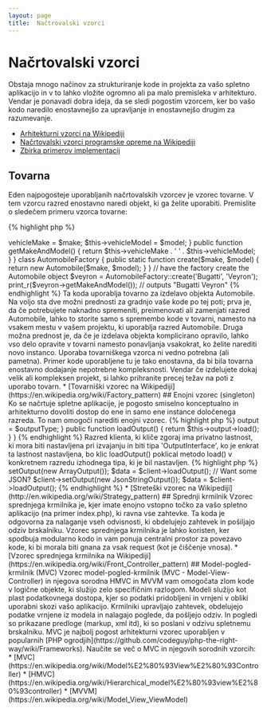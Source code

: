 ```yaml
---
layout: page
title:  Načtrovalski vzorci
---
```


# Načrtovalski vzorci

Obstaja mnogo načinov za strukturiranje kode in projekta za vašo spletno aplikacijo in v to lahko vložite ogromno ali pa
malo premisleka v arhitekturo. Vendar je ponavadi dobra ideja, da se sledi pogostim vzorcem, ker bo vašo
kodo naredilo enostavnejšo za upravljanje in enostavnejšo drugim za razumevanje.

* [Arhitekturni vzorci na Wikipediji](https://en.wikipedia.org/wiki/Architectural_pattern)
* [Načrtovalski vzorci programske opreme na Wikipediji](https://en.wikipedia.org/wiki/Software_design_pattern)
* [Zbirka primerov implementacij](https://github.com/domnikl/DesignPatternsPHP)

## Tovarna

Eden najpogosteje uporabljanih načrtovalskih vzorcev je vzorec tovarne. V tem vzorcu razred enostavno naredi objekt,
ki ga želite uporabiti. Premislite o sledečem primeru vzorca tovarne:

{% highlight php %}
<?php
class Automobile
{
    private $vehicleMake;
    private $vehicleModel;

    public function __construct($make, $model)
    {
        $this->vehicleMake = $make;
        $this->vehicleModel = $model;
    }

    public function getMakeAndModel()
    {
        return $this->vehicleMake . ' ' . $this->vehicleModel;
    }
}

class AutomobileFactory
{
    public static function create($make, $model)
    {
        return new Automobile($make, $model);
    }
}

// have the factory create the Automobile object
$veyron = AutomobileFactory::create('Bugatti', 'Veyron');

print_r($veyron->getMakeAndModel()); // outputs "Bugatti Veyron"
{% endhighlight %}

Ta koda uporablja tovarno za izdelavo objekta Automobile. Na voljo sta dve možni prednosti za gradnjo vaše kode po
tej poti; prva je, da če potrebujete naknadno spremeniti, preimenovati ali zamenjati razred Automobile, lahko to storite
samo s spremembo kode v tovarni, namesto na vsakem mestu v vašem projektu, ki uporablja razred Automobile.
Druga možna prednost je, da če je izdelava objekta komplicirano opravilo, lahko vso delo opravite v tovarni namesto
ponavljanja vsakokrat, ko želite narediti novo instanco.

Uporaba tovarniškega vzorca ni vedno potrebna (ali pametna). Primer kode uporabljene tu je tako enostavna, da bi bila
tovarna enostavno dodajanje nepotrebne kompleksnosti. Vendar če izdelujete dokaj velik ali kompleksen projekt, si lahko
prihranite precej težav na poti z uporabo tovarn.

* [Tovarniški vzorec na Wikipediji](https://en.wikipedia.org/wiki/Factory_pattern)

## Enojni vzorec (singleton)

Ko se načrtuje spletne aplikacije, je pogosto smiselno konceptualno in arhitekturno dovoliti dostop do ene in
samo ene instance določenega razreda. To nam omogoči narediti enojni vzorec.

{% highlight php %}
<?php
class Singleton
{
    /**
     * Returns the *Singleton* instance of this class.
     *
     * @staticvar Singleton $instance The *Singleton* instances of this class.
     *
     * @return Singleton The *Singleton* instance.
     */
    public static function getInstance()
    {
        static $instance = null;
        if (null === $instance) {
            $instance = new static();
        }

        return $instance;
    }

    /**
     * Protected constructor to prevent creating a new instance of the
     * *Singleton* via the `new` operator from outside of this class.
     */
    protected function __construct()
    {
    }

    /**
     * Private clone method to prevent cloning of the instance of the
     * *Singleton* instance.
     *
     * @return void
     */
    private function __clone()
    {
    }

    /**
     * Private unserialize method to prevent unserializing of the *Singleton*
     * instance.
     *
     * @return void
     */
    private function __wakeup()
    {
    }
}

class SingletonChild extends Singleton
{
}

$obj = Singleton::getInstance();
var_dump($obj === Singleton::getInstance());             // bool(true)

$anotherObj = SingletonChild::getInstance();
var_dump($anotherObj === Singleton::getInstance());      // bool(false)

var_dump($anotherObj === SingletonChild::getInstance()); // bool(true)
{% endhighlight %}

Koda zgoraj implementira enojni vzorec z uporabo [*statične* spremenljivke](http://php.net/language.variables.scope#language.variables.scope.static) in statične izdelovalne metode `getInstance()`.
Upoštevajte sledeče:

* Konstruktor [`__construct`](http://php.net/language.oop5.decon#object.construct) je deklarirana kot 'protected', da
prepreči novo instanco izven razreda preko operatorja `new`.
* Magična metoda [`__clone`](http://php.net/language.oop5.cloning#object.clone) je deklarirana kot 'private', da
prepreči kloniranje instance razreda preko operatorja [`clone`](http://php.net/language.oop5.cloning).
* Magična metoda [`__wakeup`](http://php.net/language.oop5.magic#object.wakeup) je deklarirana kot 'private', da
prepreči deserializacijo instance razreda preko globalne funkcije [`unserialize()`](http://php.net/function.unserialize).
* Nova instanca je narejena preko t.i. ["late static binding"](http://php.net/language.oop5.late-static-bindings) v statični metodi
izdelave `getInstance()` s ključno besedo `static`. To omogoča podrazredenje razreda `Singleton` v
primeru.

Enojni vzorec je uporaben, ko moramo zagotoviti, da imamo samo enojno instanco razreda za celoten cikel zahtevka v
spletni aplikaciji. To se običajno zgodi, ko imamo globalne objekte (kot je razred 'Configuration') ali deljeni vir
(kot je čakalna vrsta dogodkov).

Morate paziti, ko uporabljate enojni vzorec, saj po svoji naravi uvede globalno stanje v vašo aplikacijo, kar zmanjša
možnost testiranja. V večini primerov, injiciranje odvisnosti je lahko (in bi moralo) biti uporabljeno na mestu
enojnega razreda. Uporaba injiciranja odvisnosti pomeni, da ne uvajamo nepotrebnih skupkov v načrt naše aplikacije,
saj objekt, ki uporablja deljeni ali globalni vir, ne potrebuje znanja o konkretno definiranem razredu.

* [Enojni razred na Wikipediji](https://en.wikipedia.org/wiki/Singleton_pattern)

## Strategija

S strateškim vzorcem zaobjamete specifične družine algoritmov, kar dovoljuje klientnem razredu, ki je odgovoren za
instantizacijo določenega algoritma, da nima znanja aktualne implementacije. Na voljo je nekaj variacij strateškega
vzorca, najenostavnejši je izpostavljen spodaj:

Prvi odrezek kode orisuje družino algoritmov; morda želite serializirano polje, nekaj JSON ali morda
samo polje podatkov:
{% highlight php %}
<?php

interface OutputInterface
{
    public function load();
}

class SerializedArrayOutput implements OutputInterface
{
    public function load()
    {
        return serialize($arrayOfData);
    }
}

class JsonStringOutput implements OutputInterface
{
    public function load()
    {
        return json_encode($arrayOfData);
    }
}

class ArrayOutput implements OutputInterface
{
    public function load()
    {
        return $arrayOfData;
    }
}
{% endhighlight %}

Z zaobjemom zgornjega algoritma ga delate lepega in čistega v vaši kodi, da ostali razvijalci lahko enostavno
dodajo nove izhodne tipe brez vplivanja na kodo klienta.

Videli boste, kako vsak konkreten 'output' razred izvede OutputInterface - to ima dvojen namen, primarno
ponuja enostavno naročilo, katero mora biti ubogano s strani katerekoli nove konkretne izvedbe. Drugič, z
implementacijo pogostega vmesnika boste videli v naslednji sekciji, da lahko sedaj uporabite t.i. [Type Hinting](http://php.net/language.oop5.typehinting),
da zagotovite, da je klient, ki je uporabil ta vedenja, pravilnega tipa, v tem primeru 'OutputInterface'.

Naslednji odrezek kode opisuje, kako klic razreda klienta lahko uporabi enega teh algoritmon ali celo boljše nastavi
zahtevano vedenje pri izvajanju:
{% highlight php %}
<?php
class SomeClient
{
    private $output;

    public function setOutput(OutputInterface $outputType)
    {
        $this->output = $outputType;
    }

    public function loadOutput()
    {
        return $this->output->load();
    }
}
{% endhighlight %}

Razred klienta, ki kliče zgoraj ima privatno lastnost, ki mora biti nastavljena pri izvajanju in biti tipa 'OutputInterface',
ko je enkrat ta lastnost nastavljena, bo klic loadOutput() poklical metodo load() v konkretnem razredu izhodnega tipa, ki je bil
nastavljen.
{% highlight php %}
<?php
$client = new SomeClient();

// Want an array?
$client->setOutput(new ArrayOutput());
$data = $client->loadOutput();

// Want some JSON?
$client->setOutput(new JsonStringOutput());
$data = $client->loadOutput();

{% endhighlight %}

* [Streteški vzorec na Wikipediji](http://en.wikipedia.org/wiki/Strategy_pattern)

## Sprednji krmilnik

Vzorec sprednjega krmilnika je, kjer imate enojno vstopno točko za vašo spletno aplikacijo (na primer index.php), ki
ravna vse zahtevke. Ta koda je odgovorna za nalaganje vseh odvisnosti, ki obdelujejo zahtevek in pošiljajo odziv brskalniku.
Vzorec sprednjega krmilnika je lahko koristen, ker spodbuja modularno kodo in vam ponuja centralni prostor za povezavo
kode, ki bi morala biti gnana za vsak request (kot je čiščenje vnosa).

* [Vzorec sprednjega krmilnika na Wikipediji](https://en.wikipedia.org/wiki/Front_Controller_pattern)

## Model-pogled-krmilnik (MVC)

Vzorec model-pogled-krmilnik (MVC - Model-View-Controller) in njegova sorodna HMVC in MVVM vam omogočata zlom kode v logične objekte, ki
služijo zelo specifičnim razlogom. Modeli služijo kot plast podatkovnega dostopa, kjer so podatki pridobljeni in vrnjeni v obliki
uporabni skozi vašo aplikacijo. Krmilniki upravljajo zahtevek, obdelujejo podatke vrnjene iz modela in nalagajo poglede, da
pošljejo odziv. In pogledi so prikazane predloge (markup, xml itd), ki so poslani v odzivu spletnemu brskalniku.

MVC je najbolj pogost arhitekturni vzorec uporabljen v popularnih [PHP ogrodjih](https://github.com/codeguy/php-the-right-way/wiki/Frameworks).

Naučite se več o MVC in njegovih sorodnih vzorcih:

* [MVC](https://en.wikipedia.org/wiki/Model%E2%80%93View%E2%80%93Controller)
* [HMVC](https://en.wikipedia.org/wiki/Hierarchical_model%E2%80%93view%E2%80%93controller)
* [MVVM](https://en.wikipedia.org/wiki/Model_View_ViewModel)
